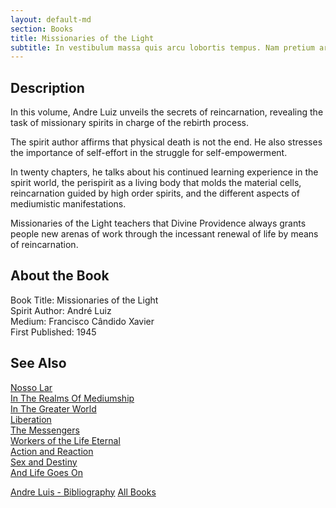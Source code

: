 ```yaml
---
layout: default-md
section: Books
title: Missionaries of the Light
subtitle: In vestibulum massa quis arcu lobortis tempus. Nam pretium arcu in odio vulputate luctus.
---
```


## Description
In this volume, Andre Luiz unveils the secrets of reincarnation, revealing the task of missionary spirits in charge of the rebirth process.

The spirit author affirms that physical death is not the end.  He also stresses the importance of self-effort in the struggle for self-empowerment.

In twenty chapters, he talks about his continued learning experience in the spirit world, the perispirit as a living body that molds the material cells, reincarnation guided by high order spirits, and the different aspects of mediumistic manifestations.

Missionaries of the Light teachers that Divine Providence always grants people new arenas of work through the incessant renewal of life by means of reincarnation.


## About the Book
Book Title: Missionaries of the Light  
Spirit Author: André Luiz  
Medium: Francisco Cândido Xavier  
First Published: 1945  


## See Also
[Nosso Lar](nosso-lar)  
[In The Realms Of Mediumship](in-the-realms-of-mediumship)  
[In The Greater World](in-the-greater-world)  
[Liberation](liberation)  
[The Messengers](the-messengers)  
[Workers of the Life Eternal](workers-of-the-life-eternal)  
[Action and Reaction](action-and-reaction)  
[Sex and Destiny](sex-and-destiny)  
[And Life Goes On](and-life-goes-on)  

<a href="/books/andre-luis" class="button">Andre Luis - Bibliography</a>
<a href="/books" class="button">All Books</a>
